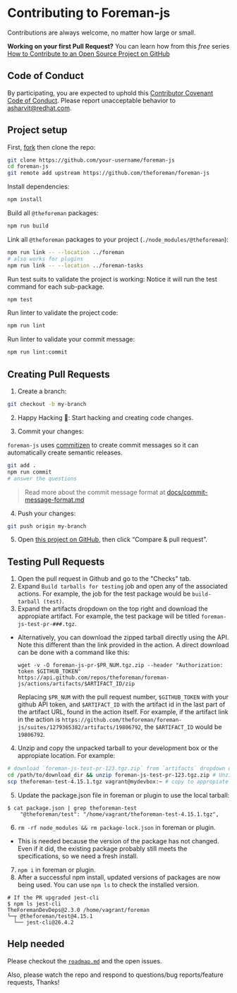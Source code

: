 # Contributing to Foreman-js

Contributions are always welcome, no matter how large or small.

**Working on your first Pull Request?** You can learn how from this _free_ series [How to Contribute to an Open Source Project on GitHub](https://egghead.io/series/how-to-contribute-to-an-open-source-project-on-github)

## Code of Conduct

By participating, you are expected to uphold this [Contributor Covenant Code of Conduct](./other/code_of_conduct.md). Please report unacceptable behavior to [asharvit@redhat.com](mailto:asharvit@redhat.com).

## Project setup

First, [fork](https://guides.github.com/activities/forking) then clone the repo:

```sh
git clone https://github.com/your-username/foreman-js
cd foreman-js
git remote add upstream https://github.com/theforeman/foreman-js
```

Install dependencies:

```sh
npm install
```

Build all `@theforeman` packages:

```sh
npm run build
```

Link all `@theforeman` packages to your project (`./node_modules/@theforeman`):

```sh
npm run link -- --location ../foreman
# also works for plugins
npm run link -- --location ../foreman-tasks
```

Run test suits to validate the project is working:
Notice it will run the test command for each sub-package.

```sh
npm test
```

Run linter to validate the project code:

```sh
npm run lint
```

Run linter to validate your commit message:

```sh
npm run lint:commit
```

## Creating Pull Requests

1. Create a branch:

```sh
git checkout -b my-branch
```

2. Happy Hacking 🎉: Start hacking and creating code changes.

3. Commit your changes:

`foreman-js` uses [commitizen](https://github.com/commitizen/cz-cli) to create commit messages so it can automatically create semantic releases.

```sh
git add .
npm run commit
# answer the questions
```

> Read more about the commit message format at [docs/commit-message-format.md](./docs/commit-message-format.md)

4. Push your changes:

```sh
git push origin my-branch
```

5. Open [this project on GitHub](https://github.com/theforeman/foreman-js), then click “Compare & pull request”.

## Testing Pull Requests

1. Open the pull request in Github and go to the "Checks" tab.
2. Expand `Build tarballs for testing` job and open any of the associated actions. For example, the job for the test package would be `build-tarball (test)`.
3. Expand the artifacts dropdown on the top right and download the appropiate artifact. For example, the test package will be titled `foreman-js-test-pr-###.tgz`.
  - Alternatively, you can download the zipped tarball directly using the API. Note this different than the link provided in the action. A direct download can be done with a command like this:
    ```
    wget -v -O foreman-js-pr-$PR_NUM.tgz.zip --header "Authorization: token $GITHUB_TOKEN" https://api.github.com/repos/theforeman/foreman-js/actions/artifacts/$ARTIFACT_ID/zip
    ```
    Replacing `$PR_NUM` with the pull request number, `$GITHUB_TOKEN` with your github API token, and `$ARTIFACT_ID` with the artifact id in the last part of the artifact URL, found in the action itself. For example, if the artifact link in the action is `https://github.com/theforeman/foreman-js/suites/1279365382/artifacts/19806792`, the `$ARTIFACT_ID` would be `19806792`.
4. Unzip and copy the unpacked tarball to your development box or the appropiate location. For example:
```bash
# download `foreman-js-test-pr-123.tgz.zip` from `artifacts` dropdown on top right of github action or directly using the API.
cd /path/to/download_dir && unzip foreman-js-test-pr-123.tgz.zip # Unzip to get the tarball
scp theforeman-test-4.15.1.tgz vagrant@mydevbox:~ # copy to appropiate development location
```
5. Update the package.json file in foreman or plugin to use the local tarball:
```
$ cat package.json | grep theforeman-test
    "@theforeman/test": "/home/vagrant/theforeman-test-4.15.1.tgz",
```
6. `rm -rf node_modules && rm package-lock.json` in foreman or plugin.
  - This is needed because the version of the package has not changed. Even if it did, the existing package probably still meets the specifications, so we need a fresh install.
7. `npm i` in foreman or plugin.
8. After a successful npm install, updated versions of packages are now being used. You can use `npm ls` to check the installed version.
```
# If the PR upgraded jest-cli
$ npm ls jest-cli
TheForemanDevDeps@2.3.0 /home/vagrant/foreman
└─┬ @theforeman/test@4.15.1
  └── jest-cli@26.4.2
```


## Help needed

Please checkout the [`roadmap.md`](./roadmap.md) and the open issues.

Also, please watch the repo and respond to questions/bug reports/feature requests, Thanks!
